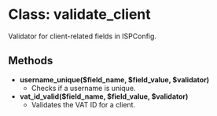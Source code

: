 # Class: validate_client

Validator for client-related fields in ISPConfig.

## Methods

- **username_unique($field_name, $field_value, $validator)**
  - Checks if a username is unique.
- **vat_id_valid($field_name, $field_value, $validator)**
  - Validates the VAT ID for a client.
